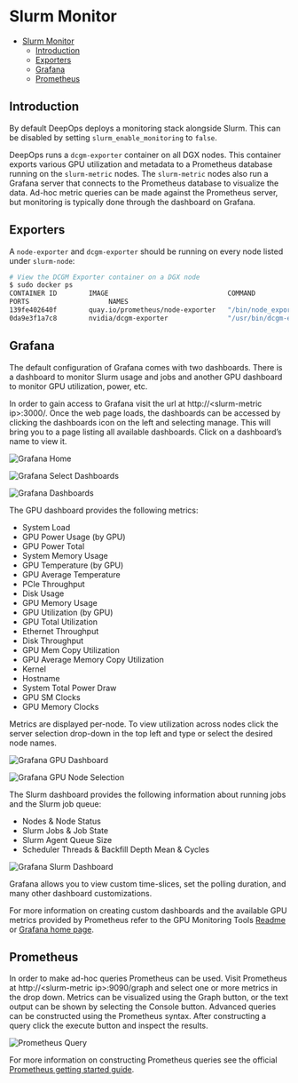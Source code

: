 # Slurm Monitor

- [Slurm Monitor](#slurm-monitor)
  - [Introduction](#introduction)
  - [Exporters](#exporters)
  - [Grafana](#grafana)
  - [Prometheus](#prometheus)

## Introduction

By default DeepOps deploys a monitoring stack alongside Slurm. This can be disabled by setting `slurm_enable_monitoring` to `false`.

DeepOps runs a `dcgm-exporter` container on all DGX nodes. This container exports various GPU utilization and metadata to a Prometheus database running on the `slurm-metric` nodes. The `slurm-metric` nodes also run a Grafana server that connects to the Prometheus database to visualize the data. Ad-hoc metric queries can be made against the Prometheus server, but monitoring is typically done through the dashboard on Grafana.

## Exporters

A `node-exporter` and `dcgm-exporter` should be running on every node listed under `slurm-node`:

```bash
# View the DCGM Exporter container on a DGX node
$ sudo docker ps
CONTAINER ID        IMAGE                              COMMAND                  CREATED             STATUS
PORTS                    NAMES
139fe402640f        quay.io/prometheus/node-exporter   "/bin/node_exporter …"   56 minutes ago      Up 56 minutes                                docker.node-exporter.service
0da9e3f1a7c8        nvidia/dcgm-exporter               "/usr/bin/dcgm-expor…"   56 minutes ago      Up 56 minutes       0.0.0.0:9400->9400/tcp   docker.dcgm-exporter.service
```

## Grafana

The default configuration of Grafana comes with two dashboards. There is a dashboard to monitor Slurm usage and jobs and another GPU dashboard to monitor GPU utilization, power, etc.

In order to gain access to Grafana visit the url at http://\<slurm-metric ip\>:3000/. Once the web page loads, the dashboards can be accessed by clicking the dashboards icon on the left and selecting manage. This will bring you to a page listing all available dashboards. Click on a dashboard’s name to view it.

![Grafana Home](../img/slurm_monitoring_grafana01.png)

![Grafana Select Dashboards](../img/slurm_monitoring_grafana02.png)

![Grafana Dashboards](../img/slurm_monitoring_grafana03.png)

The GPU dashboard provides the following metrics:

- System Load
- GPU Power Usage (by GPU)
- GPU Power Total
- System Memory Usage
- GPU Temperature (by GPU)
- GPU Average Temperature
- PCIe Throughput
- Disk Usage
- GPU Memory Usage
- GPU Utilization (by GPU)
- GPU Total Utilization
- Ethernet Throughput
- Disk Throughput
- GPU Mem Copy Utilization
- GPU Average Memory Copy Utilization
- Kernel
- Hostname
- System Total Power Draw
- GPU SM Clocks
- GPU Memory Clocks

Metrics are displayed per-node. To view utilization across nodes click the server selection drop-down in the top left and type or select the desired node names.

![Grafana GPU Dashboard](../img/slurm_monitoring_grafana04.png)

![Grafana GPU Node Selection](../img/slurm_monitoring_grafana05.png)

The Slurm dashboard provides the following information about running jobs and the Slurm job queue:

- Nodes & Node Status
- Slurm Jobs & Job State
- Slurm Agent Queue Size
- Scheduler Threads & Backfill Depth Mean & Cycles

![Grafana Slurm Dashboard](../img/slurm_monitoring_grafana06.png)

Grafana allows you to view custom time-slices, set the polling duration, and many other dashboard customizations.

For more information on creating custom dashboards and the available GPU metrics provided by Prometheus refer to the GPU Monitoring Tools [Readme](https://github.com/NVIDIA/gpu-monitoring-tools) or [Grafana home page](https://grafana.com/).

## Prometheus

In order to make ad-hoc queries Prometheus can be used. Visit Prometheus at http://\<slurm-metric ip\>:9090/graph and select one or more metrics in the drop down. Metrics can be visualized using the Graph button, or the text output can be shown by selecting the Console button. Advanced queries can be constructed using the Prometheus syntax. After constructing a query click the execute button and inspect the results.

![Prometheus Query](../img/slurm_monitoring_prometheus01.png)

For more information on constructing Prometheus queries see the official [Prometheus getting started guide](https://prometheus.io/docs/prometheus/latest/querying/basics/).
